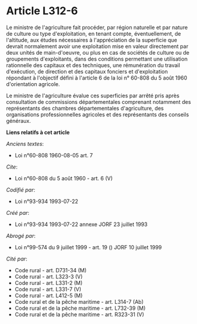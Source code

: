 # Article L312-6

Le ministre de l'agriculture fait procéder, par région naturelle et par nature de culture ou type d'exploitation, en tenant
compte, éventuellement, de l'altitude, aux études nécessaires à l'appréciation de la superficie que devrait normalement avoir
une exploitation mise en valeur directement par deux unités de main-d'oeuvre, ou plus en cas de sociétés de culture ou de
groupements d'exploitants, dans des conditions permettant une utilisation rationnelle des capitaux et des techniques, une
rémunération du travail d'exécution, de direction et des capitaux fonciers et d'exploitation répondant à l'objectif défini à
l'article 6 de la loi n° 60-808 du 5 août 1960 d'orientation agricole.

Le ministre de l'agriculture évalue ces superficies par arrêté pris après consultation de commissions départementales
comprenant notamment des représentants des chambres départementales d'agriculture, des organisations professionnelles
agricoles et des représentants des conseils généraux.

**Liens relatifs à cet article**

_Anciens textes_:

  - Loi n°60-808 1960-08-05 art. 7

_Cite_:

  - Loi n°60-808 du 5 août 1960 - art. 6 (V)

_Codifié par_:

  - Loi n°93-934 1993-07-22

_Créé par_:

  - Loi n°93-934 1993-07-22 annexe JORF 23 juillet 1993

_Abrogé par_:

  - Loi n°99-574 du 9 juillet 1999 - art. 19 () JORF 10 juillet 1999

_Cité par_:

  - Code rural - art. D731-34 (M)
  - Code rural - art. L323-3 (V)
  - Code rural - art. L331-2 (M)
  - Code rural - art. L331-7 (V)
  - Code rural - art. L412-5 (M)
  - Code rural et de la pêche maritime - art. L314-7 (Ab)
  - Code rural et de la pêche maritime - art. L732-39 (M)
  - Code rural et de la pêche maritime - art. R323-31 (V)

